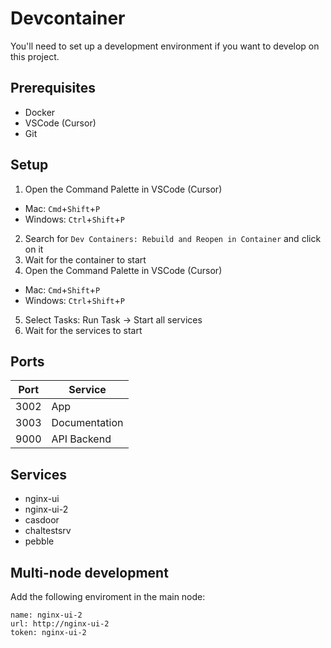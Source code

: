 # Devcontainer

You'll need to set up a development environment if you want to develop on this project.

## Prerequisites

- Docker
- VSCode (Cursor)
- Git

## Setup

1. Open the Command Palette in VSCode (Cursor)
  - Mac: `Cmd`+`Shift`+`P`
  - Windows: `Ctrl`+`Shift`+`P`
2. Search for `Dev Containers: Rebuild and Reopen in Container` and click on it
3. Wait for the container to start
4. Open the Command Palette in VSCode (Cursor)
  - Mac: `Cmd`+`Shift`+`P`
  - Windows: `Ctrl`+`Shift`+`P`
5. Select Tasks: Run Task -> Start all services
6. Wait for the services to start

## Ports

| Port  | Service          |
|-------|------------------|
| 3002  | App              |
| 3003  | Documentation    |
| 9000  | API Backend      |


## Services

- nginx-ui
- nginx-ui-2
- casdoor
- chaltestsrv
- pebble

## Multi-node development

Add the following enviroment in the main node:

```
name: nginx-ui-2
url: http://nginx-ui-2
token: nginx-ui-2
```

